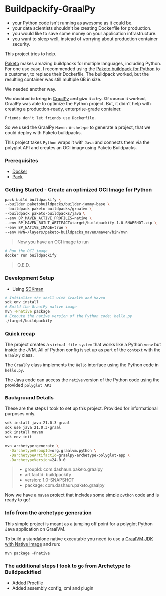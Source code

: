 # Buildpackify-GraalPy

- your Python code isn't running as awesome as it could be.
- your data scientists shouldn't be creating Dockerfile for production.
- you would like to save some money on your application infrastructure.
- you want to sleep well, instead of worrying about production container security.

This project tries to help.

[Paketo](https://paketo.io) makes amazing buildpacks for multiple languages, including Python.
For one use case, I recommended using the [Paketo buildpack for Python](https://paketo.io/docs/howto/python/) to a customer, to replace their Dockerfile.
The buildpack worked, but the resulting container was still multiple GB in size.

We needed another way.

We decided to bring in [GraalPy](https://www.graalvm.org/python/) and give it a try.
Of course it worked, GraalPy was able to optimize the Python project.
But, it didn't help with creating a production-ready, enterprise-grade container.

```text
Friends don't let friends use Dockerfile.
```

So we used the GraalPy `Maven Archetype` to generate a project, that we could deploy with Paketo buildpacks.

This project takes `Python` wraps it with `Java` and connects them via the polyglot API and creates an OCI image using Paketo Buildpacks.

### Prerequisites
- [Docker](https://docker.com)
- [Pack](https://github.com/buildpacks/pack) 

### Getting Started - Create an optimized OCI Image for Python

```bash
pack build buildpackify \
--builder paketobuildpacks/builder-jammy-base \
--buildpack paketo-buildpacks/graalvm \
--buildpack paketo-buildpacks/java \
--env BP_MAVEN_ACTIVE_PROFILES=native \
--env BP_MAVEN_BUILT_ARTIFACT=target/buildpackify-1.0-SNAPSHOT.zip \
--env BP_NATIVE_IMAGE=true \
--env MVN=/layers/paketo-buildpacks_maven/maven/bin/mvn
```
> Now you have an OCI image to run

```bash
# Run the OCI image
docker run buildpackify
```
> Q.E.D.

### Development Setup

- Using [SDKman](https://sdkman.io)

```bash
# Initialize the shell with GraalVM and Maven
sdk env install
# Build the GraalPy native image
mvn -Pnative package
# Execute the native version of the Python code: hello.py
./target/buildpackify
```

### Quick recap

The project creates a `virtual file system` that works like a Python `venv` but inside the JVM.
All of Python config is set up as part of the `context` with the `GraalPy` class.

The `GraalPy` class implements the `Hello` interface using the Python code in `hello.py`.

The Java code can access the `native` version of the Python code using the provided `polyglot API`

### Background Details

These are the steps I took to set up this project. Provided for informational purposes only.

```bash
sdk install java 21.0.3-graal
sdk use java 21.0.3-graal
sdk install maven
sdk env init
```

```bash
mvn archetype:generate \
  -DarchetypeGroupId=org.graalvm.python \
  -DarchetypeArtifactId=graalpy-archetype-polyglot-app \
  -DarchetypeVersion=24.0.0
```
> - groupId: com.dashaun.paketo.graalpy
> - artifactId: buildpackify
> - version: 1.0-SNAPSHOT
> - package: com.dashaun.paketo.graalpy

Now we have a `maven` project that includes some simple `python` code and is ready to go!

### Info from the archetype generation

This simple project is meant as a jumping off point for a polyglot Python Java application on GraalVM.

To build a standalone native executable you need to use a [GraalVM JDK with Native Image](https://www.graalvm.org/downloads/) and run:

```
mvn package -Pnative
```

### The additional steps I took to go from Archetype to Buildpackified

- Added Procfile
- Added assembly config, xml and plugin